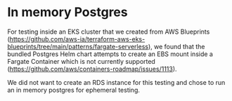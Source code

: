 # In memory Postgres

For testing inside an EKS cluster that we created from AWS Blueprints (https://github.com/aws-ia/terraform-aws-eks-blueprints/tree/main/patterns/fargate-serverless), we found that the bundled Postgres Helm chart attempts to create an EBS mount inside a Fargate Container which is not currently supported (https://github.com/aws/containers-roadmap/issues/1113).

We did not want to create an RDS instance for this testing and chose to run an in memory postgres for ephemeral testing.